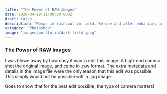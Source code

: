 ```yaml
---
title: "The Power of RAW Images"
date: 2020-04-19T11:00:00.000Z
draft: false
description: "Woman in raincoat in field. Before and after enhancing image"
category: "Photoshop"
image: "images/portfolio/dark-field.jpeg"
---
```


### The Power of RAW Images

I was blown away by how easy it was to edit this image. A high-end camera shot the original image, and came in .raw format. The extra metadata and details in the image file were the only reason that this edit was possible. This simply would not be possible with a .jpg image.

Goes to show that for the best edit possible, the type of camera matters!
